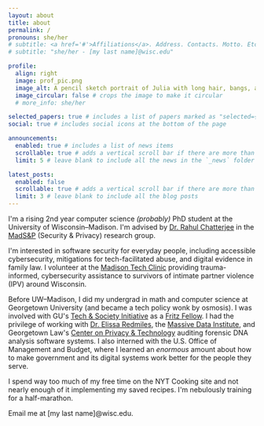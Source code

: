 ```yaml
---
layout: about
title: about
permalink: /
pronouns: she/her
# subtitle: <a href='#'>Affiliations</a>. Address. Contacts. Motto. Etc.
# subtitle: "she/her - [my last name]@wisc.edu"

profile:
  align: right
  image: prof_pic.png
  image_alt: A pencil sketch portrait of Julia with long hair, bangs, and earrings.
  image_circular: false # crops the image to make it circular
  # more_info: she/her

selected_papers: true # includes a list of papers marked as "selected={true}"
social: true # includes social icons at the bottom of the page

announcements:
  enabled: true # includes a list of news items
  scrollable: true # adds a vertical scroll bar if there are more than 3 news items
  limit: 5 # leave blank to include all the news in the `_news` folder

latest_posts:
  enabled: false
  scrollable: true # adds a vertical scroll bar if there are more than 3 new posts items
  limit: 3 # leave blank to include all the blog posts
---
```


I'm a rising 2nd year computer science _(probably)_ PhD student at the University of Wisconsin–Madison. I'm advised by [Dr. Rahul Chatterjee](https://pages.cs.wisc.edu/~chatterjee/) in the [MadS&P](https://madsp.cs.wisc.edu/) (Security & Privacy) research group. 

I'm interested in software security for everyday people, including accessible cybersecurity,  mitigations for tech-facilitated abuse, and digital evidence in family law. I volunteer at the [Madison Tech Clinic](https://techclinic.cs.wisc.edu/) providing trauma-informed, cybersecurity assistance to survivors of intimate partner violence (IPV) around Wisconsin.

Before UW–Madison, I did my undergrad in math and computer science at Georgetown University (and became a tech policy wonk by osmosis). I was involved with GU's [Tech & Society Initiative](https://techandsociety.georgetown.edu/) as a [Fritz Fellow](https://techandsociety.georgetown.edu/projects/fritz-family-fellows-program/). I had the privilege of working with [Dr. Elissa Redmiles](https://elissaredmiles.com/), the [Massive Data Institute](https://mdi.georgetown.edu/), and Georgetown Law's [Center on Privacy & Technology](https://www.law.georgetown.edu/privacy-technology-center/) auditing forensic DNA analysis software systems. I also interned with the U.S. Office of Management and Budget, where I learned an _enormous_ amount about how to make government and its digital systems work better for the people they serve.

I spend way too much of my free time on the NYT Cooking site and not nearly enough of it implementing my saved recipes. I'm nebulously training for a half-marathon.

Email me at [my last name]@wisc.edu.

<!-- <br/> -->
<!-- ```✉️ [my last name]@wisc.edu``` -->
<!-- <div class="callout">Email: <span style="margin:0 .5rem"/><span style="color:var(--global-theme-color)">[my last name]@wisc.edu</span></div> -->
<!-- <div class="callout">Email: <span style="margin:0 .25rem"/>[my last name]@wisc.edu</div> -->
<!-- <div class="callout">Email:</div> ```[my last name]@wisc.edu``` -->
<!-- 
Write your biography here. Tell the world about yourself. Link to your favorite [subreddit](http://reddit.com). You can put a picture in, too. The code is already in, just name your picture `prof_pic.jpg` and put it in the `img/` folder.

Put your address / P.O. box / other info right below your picture. You can also disable any of these elements by editing `profile` property of the YAML header of your `_pages/about.md`. Edit `_bibliography/papers.bib` and Jekyll will render your [publications page](/al-folio/publications/) automatically.

Link to your social media connections, too. This theme is set up to use [Font Awesome icons](https://fontawesome.com/) and [Academicons](https://jpswalsh.github.io/academicons/), like the ones below. Add your Facebook, Twitter, LinkedIn, Google Scholar, or just disable all of them. -->
